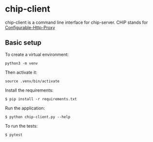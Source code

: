 # chip-client

chip-client is a command line interface for chip-server.
CHiP stands for [Configurable-Http-Proxy](https://github.com/jupyterhub/configurable-http-proxy)

## Basic setup

To create a virtual environment:

```
python3 -m venv
```

Then activate it:
```
source .venv/bin/activate
```

Install the requirements:
```
$ pip install -r requirements.txt
```

Run the application:
```
$ python chip-client.py --help
```

To run the tests:
```
$ pytest
```
